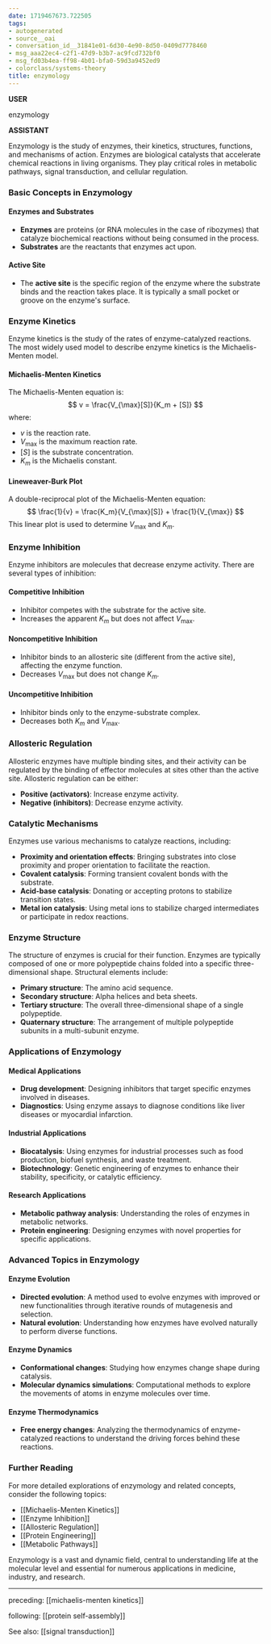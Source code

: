```yaml
---
date: 1719467673.722505
tags:
- autogenerated
- source__oai
- conversation_id__31841e01-6d30-4e90-8d50-0409d7778460
- msg_aaa22ec4-c2f1-47d9-b3b7-ac9fcd732bf0
- msg_fd03b4ea-ff98-4b01-bfa0-59d3a9452ed9
- colorclass/systems-theory
title: enzymology
---
```


**USER**

enzymology


**ASSISTANT**

Enzymology is the study of enzymes, their kinetics, structures, functions, and mechanisms of action. Enzymes are biological catalysts that accelerate chemical reactions in living organisms. They play critical roles in metabolic pathways, signal transduction, and cellular regulation.

### Basic Concepts in Enzymology

#### Enzymes and Substrates
- **Enzymes** are proteins (or RNA molecules in the case of ribozymes) that catalyze biochemical reactions without being consumed in the process.
- **Substrates** are the reactants that enzymes act upon.

#### Active Site
- The **active site** is the specific region of the enzyme where the substrate binds and the reaction takes place. It is typically a small pocket or groove on the enzyme's surface.

### Enzyme Kinetics

Enzyme kinetics is the study of the rates of enzyme-catalyzed reactions. The most widely used model to describe enzyme kinetics is the Michaelis-Menten model.

#### Michaelis-Menten Kinetics
The Michaelis-Menten equation is:
$$
v = \frac{V_{\max}[S]}{K_m + [S]}
$$
where:
- $v$ is the reaction rate.
- $V_{\max}$ is the maximum reaction rate.
- $[S]$ is the substrate concentration.
- $K_m$ is the Michaelis constant.

#### Lineweaver-Burk Plot
A double-reciprocal plot of the Michaelis-Menten equation:
$$
\frac{1}{v} = \frac{K_m}{V_{\max}[S]} + \frac{1}{V_{\max}}
$$
This linear plot is used to determine $V_{\max}$ and $K_m$.

### Enzyme Inhibition

Enzyme inhibitors are molecules that decrease enzyme activity. There are several types of inhibition:

#### Competitive Inhibition
- Inhibitor competes with the substrate for the active site.
- Increases the apparent $K_m$ but does not affect $V_{\max}$.

#### Noncompetitive Inhibition
- Inhibitor binds to an allosteric site (different from the active site), affecting the enzyme function.
- Decreases $V_{\max}$ but does not change $K_m$.

#### Uncompetitive Inhibition
- Inhibitor binds only to the enzyme-substrate complex.
- Decreases both $K_m$ and $V_{\max}$.

### Allosteric Regulation

Allosteric enzymes have multiple binding sites, and their activity can be regulated by the binding of effector molecules at sites other than the active site. Allosteric regulation can be either:
- **Positive (activators)**: Increase enzyme activity.
- **Negative (inhibitors)**: Decrease enzyme activity.

### Catalytic Mechanisms

Enzymes use various mechanisms to catalyze reactions, including:
- **Proximity and orientation effects**: Bringing substrates into close proximity and proper orientation to facilitate the reaction.
- **Covalent catalysis**: Forming transient covalent bonds with the substrate.
- **Acid-base catalysis**: Donating or accepting protons to stabilize transition states.
- **Metal ion catalysis**: Using metal ions to stabilize charged intermediates or participate in redox reactions.

### Enzyme Structure

The structure of enzymes is crucial for their function. Enzymes are typically composed of one or more polypeptide chains folded into a specific three-dimensional shape. Structural elements include:
- **Primary structure**: The amino acid sequence.
- **Secondary structure**: Alpha helices and beta sheets.
- **Tertiary structure**: The overall three-dimensional shape of a single polypeptide.
- **Quaternary structure**: The arrangement of multiple polypeptide subunits in a multi-subunit enzyme.

### Applications of Enzymology

#### Medical Applications
- **Drug development**: Designing inhibitors that target specific enzymes involved in diseases.
- **Diagnostics**: Using enzyme assays to diagnose conditions like liver diseases or myocardial infarction.

#### Industrial Applications
- **Biocatalysis**: Using enzymes for industrial processes such as food production, biofuel synthesis, and waste treatment.
- **Biotechnology**: Genetic engineering of enzymes to enhance their stability, specificity, or catalytic efficiency.

#### Research Applications
- **Metabolic pathway analysis**: Understanding the roles of enzymes in metabolic networks.
- **Protein engineering**: Designing enzymes with novel properties for specific applications.

### Advanced Topics in Enzymology

#### Enzyme Evolution
- **Directed evolution**: A method used to evolve enzymes with improved or new functionalities through iterative rounds of mutagenesis and selection.
- **Natural evolution**: Understanding how enzymes have evolved naturally to perform diverse functions.

#### Enzyme Dynamics
- **Conformational changes**: Studying how enzymes change shape during catalysis.
- **Molecular dynamics simulations**: Computational methods to explore the movements of atoms in enzyme molecules over time.

#### Enzyme Thermodynamics
- **Free energy changes**: Analyzing the thermodynamics of enzyme-catalyzed reactions to understand the driving forces behind these reactions.

### Further Reading

For more detailed explorations of enzymology and related concepts, consider the following topics:
- [[Michaelis-Menten Kinetics]]
- [[Enzyme Inhibition]]
- [[Allosteric Regulation]]
- [[Protein Engineering]]
- [[Metabolic Pathways]]

Enzymology is a vast and dynamic field, central to understanding life at the molecular level and essential for numerous applications in medicine, industry, and research.


---

preceding: [[michaelis-menten kinetics]]  


following: [[protein self-assembly]]

See also: [[signal transduction]]